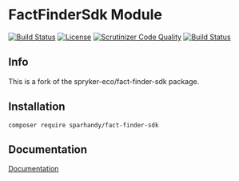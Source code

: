 # FactFinderSdk Module

[![Build Status](https://travis-ci.org/spryker-eco/fact-finder-sdk.svg?branch=master)](https://travis-ci.org/spryker-eco/fact-finder-sdk)
[![License](https://img.shields.io/github/license/spryker-eco/fact-finder-sdk.svg?b=master)](https://github.com/spryker-eco/fact-finder-sdk)
[![Scrutinizer Code Quality](https://scrutinizer-ci.com/g/spryker-eco/fact-finder-sdk/badges/quality-score.png?b=master)](https://scrutinizer-ci.com/g/spryker-eco/fact-finder-sdk/?branch=master)
[![Build Status](https://scrutinizer-ci.com/g/spryker-eco/fact-finder-sdk/badges/build.png?b=master)](https://scrutinizer-ci.com/g/spryker-eco/fact-finder-sdk/build-status/master)

## Info

This is a fork of the spryker-eco/fact-finder-sdk package.

## Installation

```
composer require sparhandy/fact-finder-sdk
```

## Documentation

[Documentation](https://documentation.spryker.com/industry_partners/performance/factfinder/factfinder.htm)
